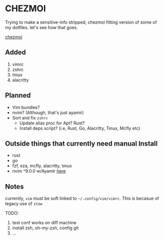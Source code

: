 # CHEZMOI

Trying to make a sensitive-info stripped, chezmoi fitting version
of some of my dotfiles. let's see how that goes.

[chezmoi](https://www.chezmoi.io/quick-start/)

## Added

1. vimrc
2. zshrc
3. tmux
4. alacritty

## Planned

- Vim bundles?
- nvim? (Although, that's just ayamir)
- Sort and fix `zshrc`
  - Update alias proc for Apt? Rust?
  - Install deps script? (i.e, Rust, Go, Alacritty, Tmux, Mcfly etc)

## Outside things that currently need manual Install

- rust
- go
- fzf, eza, mcfly, alacritty, tmux
- nvim ^9.0.0 w/Ayamir [here](https://github.com/ayamir/nvimdots)

## Notes

currently, `vim` must be soft linked to `~/.config/vim/vimrc`.
This is becasue of legacy use of `stow`

TODO:

1. test conf works on diff machine
2. install zsh, oh-my-zsh, config git
3. ...
